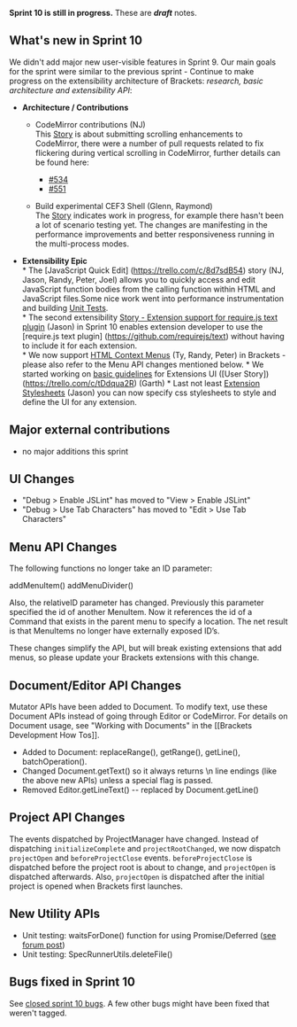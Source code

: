 **Sprint 10 is still in progress.** These are _**draft**_ notes.

What's new in Sprint 10
----------------------
We didn't add major new user-visible features in Sprint 9. Our main goals for the sprint were similar to the previous sprint - Continue to make progress on the extensibility architecture of Brackets: *research, basic architecture and extensibility API*:
* **Architecture / Contributions**
     * CodeMirror contributions (NJ)     
This [Story](https://trello.com/c/XxKi7w8x) is about submitting scrolling enhancements to CodeMirror, there were a number of pull requests related to fix flickering during vertical scrolling in CodeMirror, further details can be found here:
         * [#534](https://github.com/marijnh/CodeMirror2/pull/534)
         * [#551](https://github.com/marijnh/CodeMirror2/pull/551)
     
     * Build experimental CEF3 Shell (Glenn, Raymond)    
The [Story](https://trello.com/c/8Vuom2dA) indicates work in progress, for example there hasn't been a lot of scenario testing yet. The changes are manifesting in the performance improvements and better responsiveness running in the multi-process modes.     

* **Extensibility Epic**     
      * The [JavaScript Quick Edit] (https://trello.com/c/8d7sdB54) story (NJ, Jason, Randy, Peter, Joel) allows you to quickly access and edit JavaScript function bodies from the calling function within HTML and JavaScript files.Some nice work went into performance instrumentation and building [Unit Tests](https://github.com/adobe/brackets/wiki/Extension-Experiments#wiki-unittests).    
      * The second extensibility [Story - Extension support for require.js text plugin](https://trello.com/c/BKQnEDRa) (Jason) in Sprint 10 enables extension developer to use the [require.js text plugin] (https://github.com/requirejs/text) without having to include it for each extension.    
      * We now support [HTML Context Menus](https://trello.com/c/Um2Nlhh9) (Ty, Randy, Peter) in Brackets - please also refer to the Menu API changes mentioned below.
      * We started working on [basic guidelines](https://github.com/adobe/brackets/wiki/Extension-UI-Guidelines) for Extensions UI ([User Story])(https://trello.com/c/tDdqua2R) (Garth)
      * Last not least [Extension Stylesheets](https://trello.com/c/ltSP2dcY) (Jason) you can now specify css stylesheets to style and define the UI for any extension.


Major external contributions
----------------------------
* no major additions this sprint

UI Changes
----------
* "Debug > Enable JSLint" has moved to "View > Enable JSLint"
* "Debug > Use Tab Characters" has moved to "Edit > Use Tab Characters"

Menu API Changes
----------------
The following functions no longer take an ID parameter:

addMenuItem()
addMenuDivider()

Also, the relativeID parameter has changed. Previously this parameter specified the id of another MenuItem. Now it references the id of a Command that exists in the parent menu to specify a location. The net result is that MenuItems no longer have externally exposed ID’s.

These changes simplify the API, but will break existing extensions that add menus, so please update your Brackets extensions with this change.

Document/Editor API Changes
---------------------------
Mutator APIs have been added to Document. To modify text, use these Document APIs instead of going through Editor or CodeMirror. For details on Document usage, see "Working with Documents" in the [[Brackets Development How Tos]].

* Added to Document: replaceRange(), getRange(), getLine(), batchOperation().
* Changed Document.getText() so it always returns \n line endings (like the above new APIs) unless a special flag is passed.
* Removed Editor.getLineText() -- replaced by Document.getLine()

Project API Changes
-------------------
The events dispatched by ProjectManager have changed. Instead of dispatching `initializeComplete` and `projectRootChanged`, we now dispatch `projectOpen` and `beforeProjectClose` events. `beforeProjectClose` is dispatched before the project root is about to change, and `projectOpen` is dispatched afterwards. Also, `projectOpen` is dispatched after the initial project is opened when Brackets first launches.

New Utility APIs
----------------
* Unit testing: waitsForDone() function for using Promise/Deferred ([see forum post](https://groups.google.com/forum/?fromgroups#!topic/brackets-dev/Y2RrDLv5DPI))
* Unit testing: SpecRunnerUtils.deleteFile()


Bugs fixed in Sprint 10
----------------------
See [closed sprint 10 bugs](https://github.com/adobe/brackets/issues?labels=sprint+10&page=1&state=closed). A few other bugs might have been fixed that weren't tagged.

